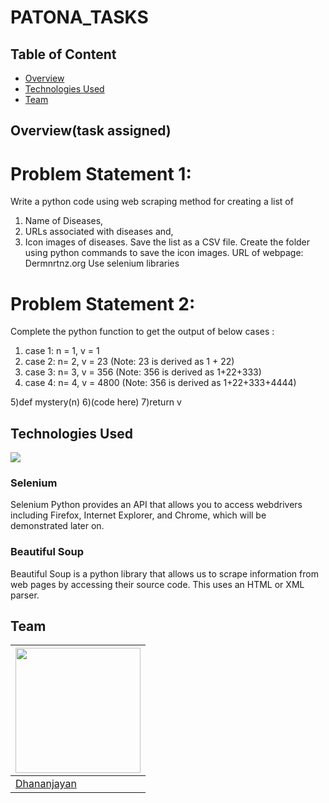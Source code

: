 # PATONA_TASKS

## Table of Content
  * [Overview](#overview)
  * [Technologies Used](#technologies-used)
  * [Team](#team)

## Overview(task assigned)
# Problem Statement 1:
Write a python code using web scraping method for creating a list of
1) Name of Diseases,
2) URLs associated with diseases and,
3) Icon images of diseases.
Save the list as a CSV file.
Create the folder using python commands to save the icon images.
URL of webpage: Dermnrtnz.org
Use selenium libraries

# Problem Statement 2:
Complete the python function to get the output of below cases :
1) case 1: n = 1, v = 1
2) case 2: n= 2, v = 23 (Note: 23 is derived as 1 + 22)
3) case 3: n= 3, v = 356 (Note: 356 is derived as 1+22+333)
4) case 4: n= 4, v = 4800 (Note: 356 is derived as 1+22+333+4444)

5)def mystery(n)
 6)(code here)
7)return v

## Technologies Used
![](https://forthebadge.com/images/badges/made-with-python.svg)

### Selenium
Selenium Python provides an API that allows you to access webdrivers including Firefox, Internet Explorer, and Chrome, which will be demonstrated later on.

### Beautiful Soup
Beautiful Soup is a python library that allows us to scrape information from web pages by accessing their source code. This uses an HTML or XML parser.
## Team
[<img target="_blank" src="https://avatars1.githubusercontent.com/u/71431013?s=400&u=75dd4c7e7d0901bc0b7cedbe9c3d7201188ec37f&v=4" width=200>](https://www.linkedin.com/in/dhananjayan-r-1b91b1148/) |
-|
[Dhananjayan](https://www.linkedin.com/in/dhananjayan-r-1b91b1148/) |)

